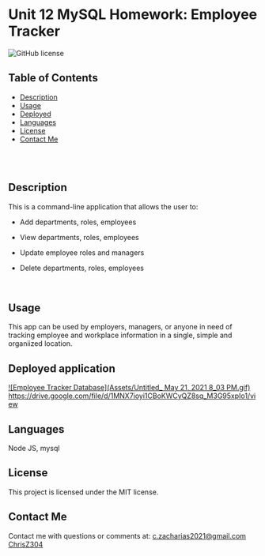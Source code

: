 # Unit 12 MySQL Homework: Employee Tracker

![GitHub license](https://img.shields.io/badge/license-MIT-ff69b4.svg) <br />

## Table of Contents 

- [Description](#description)
- [Usage](#usage)
- [Deployed](#deployed-application)
- [Languages](#languages)
- [License](#license)
- [Contact Me](#contact-me)

<br />
<br />

## Description

 This is a command-line application that allows the user to:

  * Add departments, roles, employees

  * View departments, roles, employees

  * Update employee roles and managers

  * Delete departments, roles, employees


<br />

## Usage

This app can be used by employers, managers, or anyone in need of tracking employee and workplace information in a single, simple and organiized location.

## Deployed application

[![Employee Tracker Database](Assets/Untitled_ May 21, 2021 8_03 PM.gif)](https://drive.google.com/file/d/1MNX7ioyi1CBoKWCyQZ8sq_M3G95xpIo1/view)
https://drive.google.com/file/d/1MNX7ioyi1CBoKWCyQZ8sq_M3G95xpIo1/view

## Languages

Node JS, mysql <br />

## License

  This project is licensed under the MIT license. <br />



## Contact Me

Contact me with questions or comments at: 
c.zacharias2021@gmail.com <br /> 
[ChrisZ304](https://github.com/chrisz304) <br />

